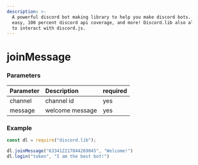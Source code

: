 ```yaml
---
description: >-
  A powerful discord bot making library to help you make discord bots. Super
  easy, 100 percent discord api coverage, and more! Discord.lib also allows you
  to interact with discord.js.
---
```


# joinMessage

### Parameters

| Parameter | Description | required |
| :--- | :--- | :--- |
| channel | channel id | yes |
| message | welcome message | yes |

### Example

```javascript
const dl = require("discord.lib");

dl.joinMessage("633412217844269045", "Welcome!")
dl.login("token", "I am the best bot!")
```


